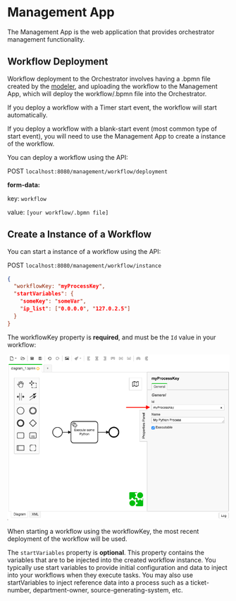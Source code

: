 # Management App

The Management App is the web application that provides orchestrator management functionality.

## Workflow Deployment

Workflow deployment to the Orchestrator involves having a .bpmn file created by the [modeler](../Modeler/BPMN-Modeler.md), and uploading the workflow to the Management App, which will deploy the workflow/.bpmn file into the Orchestrator.

If you deploy a workflow with a Timer start event, the workflow will start automatically.

If you deploy a workflow with a blank-start event (most common type of start event), you will need to use the Management App to create a instance of the workflow.

You can deploy a workflow using the API:

POST `localhost:8080/management/workflow/deployment`

**form-data:**

key: `workflow`

value: `[your workflow/.bpmn file]`


## Create a Instance of a Workflow

You can start a instance of a workflow using the API:

POST `localhost:8080/management/workflow/instance`

```json
{
  "workflowKey: "myProcessKey",
  "startVariables": {
    "someKey": "someVar",
    "ip_list": ["0.0.0.0", "127.0.2.5"]
  }
}
```

The workflowKey property is **required**, and must be the `Id` value in your workflow:

![workflow id/key](./images/processKey.png)

When starting a workflow using the workflowKey, the most recent deployment of the workflow will be used.


The `startVariables` property is **optional**.  This property contains the variables that are to be injected into the created workflow instance.  You typically use start variables to provide initial configuration and data to inject into your workflows when they execute tasks.  You may also use startVariables to inject reference data into a process such as a ticket-number, department-owner, source-generating-system, etc.


